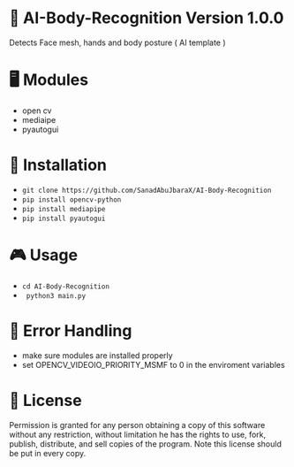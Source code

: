 # 🤖 AI-Body-Recognition Version 1.0.0
Detects Face mesh, hands and body posture ( AI template )
# 🖥️ Modules 
- open cv
- mediaipe
- pyautogui
# 🔮 Installation
- ``` git clone https://github.com/SanadAbuJbaraX/AI-Body-Recognition ```
- ``` pip install opencv-python ```
- ``` pip install mediapipe ```
- ``` pip install pyautogui ```
# 🎮 Usage
- ``` cd AI-Body-Recognition ```
- ```  python3 main.py       ```

# 🔧 Error Handling
- make sure modules are installed properly
- set OPENCV_VIDEOIO_PRIORITY_MSMF to 0 in the enviroment variables
# 🔗 License
Permission is  granted for any person obtaining a copy of this software without any restriction, without limitation he has the rights to use,  fork,  publish, distribute, and sell copies of the program.
Note this license should be put in every copy.
